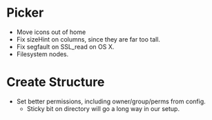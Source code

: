 Picker
=======

- Move icons out of home
- Fix sizeHint on columns, since they are far too tall.
- Fix segfault on SSL_read on OS X.
- Filesystem nodes.


Create Structure
=================

- Set better permissions, including owner/group/perms from config.
    - Sticky bit on directory will go a long way in our setup.

